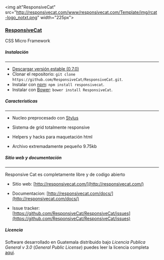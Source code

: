 <img alt"ResponsiveCat" src="http://responsivecat.com/www/responsivecat.com/Template/img/rcat-logo_notxt.png" width="225px">

### [ResponsiveCat](http://responsivecat.com/)
CSS Micro Framework

##### Instalación
----------------
* [Descargar versión estable (0.7.0)](https://github.com/ResponsiveCat/ResponsiveCat/archive/master.zip)
* Clonar el repositorio: `git clone https://github.com/ResponsiveCat/ResponsiveCat.git`.
* Instalar con [npm](https://www.npmjs.com): `npm install responsivecat`.
* Instalar con [Bower](http://bower.io): `bower install ResponsiveCat`.

##### Caracteristicas
---------------

* Nucleo preprocesado con [Stylus](http://stylus-lang.com/)

* Sistema de grid totalmente responsive

* Helpers y hacks para maquetación html

* Archivo extremadamente pequeño 9.75kb

##### Sitio web y documentación
---------------

Responsive Cat es completamente libre y de codigo abierto

* Sitio web: [http://responsivecat.com/](http://responsivecat.com/)

* Documentacion: [http://responsivecat.com/docs/](http://responsivecat.com/docs/)

* Issue tracker: [https://github.com/ResponsiveCat/ResponsiveCat/issues](https://github.com/ResponsiveCat/ResponsiveCat/issues)

##### Licencia

Software desarrollado en Guatemala distribuido bajo *Licencia Publica General v 3.0* (*General Public License*)  puedes leer la licencia completa [aqui](https://github.com/ResponsiveCat/ResponsiveCat/blob/master/LICENSE).
